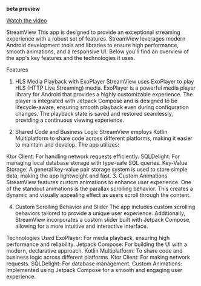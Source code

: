 **beta preview**

[Watch the video](https://github.com/user-attachments/assets/433cc77a-5ac3-4c50-855f-f499588234e6)

StreamView
This app is designed to provide an exceptional streaming experience with a robust set of features. StreamView leverages modern Android development tools and libraries to ensure high performance, smooth animations, and a responsive UI. Below you'll find an overview of the app's key features and the technologies it uses.

Features
1. HLS Media Playback with ExoPlayer
StreamView uses ExoPlayer to play HLS (HTTP Live Streaming) media. ExoPlayer is a powerful media player library for Android that provides a highly customizable experience. The player is integrated with Jetpack Compose and is designed to be lifecycle-aware, ensuring smooth playback even during configuration changes. The playback state is saved and restored seamlessly, providing a continuous viewing experience.

2. Shared Code and Business Logic
StreamView employs Kotlin Multiplatform to share code across different platforms, making it easier to maintain and develop. The app utilizes:

Ktor Client: For handling network requests efficiently.
SQLDelight: For managing local database storage with type-safe SQL queries.
Key-Value Storage: A general key-value pair storage system is used to store simple data, making the app lightweight and fast.
3. Custom Animations
StreamView features custom animations to enhance user experience. One of the standout animations is the parallax scrolling behavior. This creates a dynamic and visually appealing effect as users scroll through the content.

4. Custom Scrolling Behavior and Slider
The app includes custom scrolling behaviors tailored to provide a unique user experience. Additionally, StreamView incorporates a custom slider built with Jetpack Compose, allowing for a more intuitive and interactive interface.




Technologies Used
ExoPlayer: For media playback, ensuring high performance and reliability.
Jetpack Compose: For building the UI with a modern, declarative approach.
Kotlin Multiplatform: To share code and business logic across different platforms.
Ktor Client: For making network requests.
SQLDelight: For database management.
Custom Animations: Implemented using Jetpack Compose for a smooth and engaging user experience.

